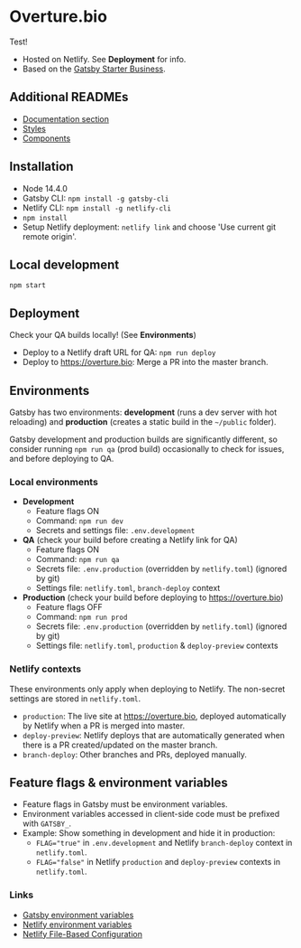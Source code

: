 # Overture.bio

Test!

- Hosted on Netlify. See **Deployment** for info.
- Based on the [Gatsby Starter Business](https://gatsby-starter-business.netlify.com).

## Additional READMEs

- [Documentation section](README-documentation.md)
- [Styles](src/styles/README.md)
- [Components](src/components/README.md)

## Installation

- Node 14.4.0
- Gatsby CLI: `npm install -g gatsby-cli`
- Netlify CLI: `npm install -g netlify-cli`
- `npm install`
- Setup Netlify deployment: `netlify link` and choose 'Use current git remote origin'.

## Local development

`npm start`

## Deployment

Check your QA builds locally! (See **Environments**)

- Deploy to a Netlify draft URL for QA: `npm run deploy`
- Deploy to <https://overture.bio>: Merge a PR into the master branch.

## Environments

Gatsby has two environments: **development** (runs a dev server with hot reloading) and **production** (creates a static build in the `~/public` folder).

Gatsby development and production builds are significantly different, so consider running `npm run qa` (prod build) occasionally to check for issues, and before deploying to QA.

### Local environments

- **Development**
  - Feature flags ON
  - Command: `npm run dev`
  - Secrets and settings file: `.env.development`
- **QA** (check your build before creating a Netlify link for QA)
  - Feature flags ON
  - Command: `npm run qa`
  - Secrets file: `.env.production` (overridden by `netlify.toml`) (ignored by git)
  - Settings file: `netlify.toml`, `branch-deploy` context
- **Production** (check your build before deploying to <https://overture.bio>)
  - Feature flags OFF
  - Command: `npm run prod`
  - Secrets file: `.env.production` (overridden by `netlify.toml`) (ignored by git)
  - Settings file: `netlify.toml`, `production` & `deploy-preview` contexts

### Netlify contexts

These environments only apply when deploying to Netlify. The non-secret settings are stored in `netlify.toml`.

- `production`: The live site at <https://overture.bio>, deployed automatically by Netlify when a PR is merged into master.
- `deploy-preview`: Netlify deploys that are automatically generated when there is a PR created/updated on the master branch.
- `branch-deploy`: Other branches and PRs, deployed manually.

## Feature flags & environment variables

- Feature flags in Gatsby must be environment variables.
- Environment variables accessed in client-side code must be prefixed with `GATSBY_`.
- Example: Show something in development and hide it in production:
  - `FLAG="true"` in `.env.development` and Netlify `branch-deploy` context in `netlify.toml`.
  - `FLAG="false"` in Netlify `production` and `deploy-preview` contexts in `netlify.toml`.

### Links

- [Gatsby environment variables](https://www.gatsbyjs.com/docs/environment-variables/)
- [Netlify environment variables](https://docs.netlify.com/configure-builds/environment-variables/)
- [Netlify File-Based Configuration](https://docs.netlify.com/configure-builds/file-based-configuration/#sample-file)
